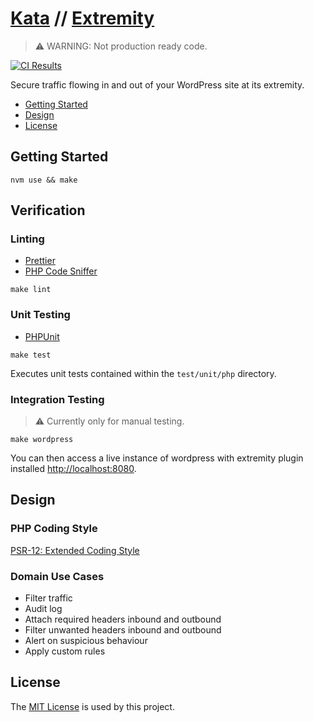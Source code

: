 # [Kata](https://github.com/dbtedman/kata) // [Extremity](https://github.com/dbtedman/kata-extremity)

> ⚠️ WARNING: Not production ready code.

[![CI Results](https://github.com/dbtedman/kata-extremity/workflows/ci/badge.svg)](https://github.com/dbtedman/kata-extremity/actions?workflow=ci)

Secure traffic flowing in and out of your WordPress site at its extremity.

-   [Getting Started](#getting-started)
-   [Design](#design)
-   [License](#license)

## Getting Started

```shell
nvm use && make
```

## Verification

### Linting

-   [Prettier](https://prettier.io)
-   [PHP Code Sniffer](https://github.com/squizlabs/PHP_CodeSniffer)

```shell
make lint
```

### Unit Testing

-   [PHPUnit](https://phpunit.de)

```shell
make test
```

Executes unit tests contained within the `test/unit/php` directory.

### Integration Testing

> ⚠️ Currently only for manual testing.

```shell
make wordpress
```

You can then access a live instance of wordpress with extremity plugin installed [http://localhost:8080](http://localhost:8080).

## Design

### PHP Coding Style

[PSR-12: Extended Coding Style](https://www.php-fig.org/psr/psr-12/)

### Domain Use Cases

-   Filter traffic
-   Audit log
-   Attach required headers inbound and outbound
-   Filter unwanted headers inbound and outbound
-   Alert on suspicious behaviour
-   Apply custom rules

## License

The [MIT License](./LICENSE.md) is used by this project.
